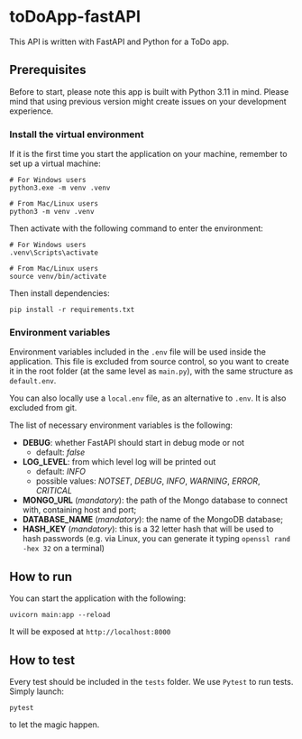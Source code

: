 # toDoApp-fastAPI

This API is written with FastAPI and Python for a ToDo app.

## Prerequisites

Before to start, please note this app is built with Python 3.11 in mind. Please mind that using previous version might create issues on your development experience.

### Install the virtual environment

If it is the first time you start the application on your machine, remember to set up a virtual machine:

```shell
# For Windows users
python3.exe -m venv .venv

# From Mac/Linux users
python3 -m venv .venv
```

Then activate with the following command to enter the environment:

```shell
# For Windows users
.venv\Scripts\activate

# From Mac/Linux users
source venv/bin/activate
```

Then install dependencies:

```shell
pip install -r requirements.txt
```

### Environment variables

Environment variables included in the `.env` file will be used inside the application. This file is excluded from source control, so you want to create it in the root folder (at the same level as `main.py`), with the same structure as `default.env`.

You can also locally use a `local.env` file, as an alternative to `.env`. It is also excluded from git.

The list of necessary environment variables is the following:

* **DEBUG**: whether FastAPI should start in debug mode or not
  * default: _false_
* **LOG_LEVEL**: from which level log will be printed out
  * default: _INFO_
  * possible values: _NOTSET_, _DEBUG_, _INFO_, _WARNING_, _ERROR_, _CRITICAL_
* **MONGO_URL** (_mandatory_): the path of the Mongo database to connect with, containing host and port;
* **DATABASE_NAME** (_mandatory_): the name of the MongoDB database;
* **HASH_KEY** (_mandatory_): this is a 32 letter hash that will be used to hash passwords (e.g. via Linux, you can generate it typing `openssl rand -hex 32` on a terminal)

## How to run

You can start the application with the following:

```shell
uvicorn main:app --reload
```

It will be exposed at `http://localhost:8000`

## How to test

Every test should be included in the `tests` folder. We use `Pytest` to run tests. Simply launch:

```shell
pytest
```

to let the magic happen.
